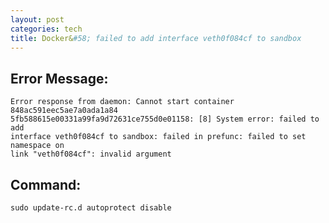 ```yaml
---
layout: post
categories: tech
title: Docker&#58; failed to add interface veth0f084cf to sandbox
---
```


## Error Message:

    Error response from daemon: Cannot start container 848ac591eec5ae7a0ada1a84
    5fb588615e00331a99fa9d72631ce755d0e01158: [8] System error: failed to add 
    interface veth0f084cf to sandbox: failed in prefunc: failed to set namespace on
    link "veth0f084cf": invalid argument

## Command:

    sudo update-rc.d autoprotect disable

